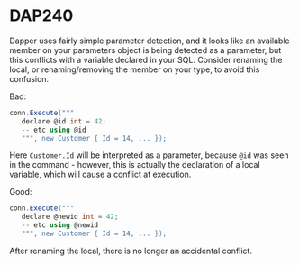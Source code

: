﻿# DAP240

Dapper uses fairly simple parameter detection, and it looks like an available member on your
parameters object is being detected as a parameter, but this conflicts with
a variable declared in your SQL. Consider renaming the local, or renaming/removing the member
on your type, to avoid this confusion.

Bad:

``` csharp
conn.Execute("""
   declare @id int = 42;
   -- etc using @id
   """, new Customer { Id = 14, ... });
```

Here `Customer.Id` will be interpreted as a parameter, because `@id` was
seen in the command - however, this is actually the declaration of a local
variable, which will cause a conflict at execution.

Good:

``` csharp
conn.Execute("""
   declare @newid int = 42;
   -- etc using @newid
   """, new Customer { Id = 14, ... });
```

After renaming the local, there is no longer an accidental conflict.